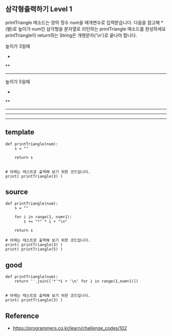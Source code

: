 ## 삼각형출력하기 Level 1

printTriangle 메소드는 양의 정수 num을 매개변수로 입력받습니다.
다음을 참고해 *(별)로 높이가 num인 삼각형을 문자열로 리턴하는 printTriangle 메소드를 완성하세요
printTriangle이 return하는 String은 개행문자('\n')로 끝나야 합니다.

높이가 3일때

*
**
***


높이가 5일때

*
**
***
****
*****


## template
```
def printTriangle(num):
    s = ""

    return s


# 아래는 테스트로 출력해 보기 위한 코드입니다.
print( printTriangle(3) )
```

## source
```
def printTriangle(num):
    s = ""

    for i in range(1, num+1):
        s += "*" * i + "\n"

    return s

# 아래는 테스트로 출력해 보기 위한 코드입니다.
print( printTriangle(3) )
print( printTriangle(5) )
```

## good
```
def printTriangle(num):
    return ''.join(['*'*i + '\n' for i in range(1,num+1)])


# 아래는 테스트로 출력해 보기 위한 코드입니다.
print( printTriangle(3) )
```

## Reference
* https://programmers.co.kr/learn/challenge_codes/102
